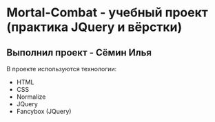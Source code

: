 # Mortal-Combat - учебный проект (практика JQuery и вёрстки)
## Выполнил проект - Сёмин Илья

  В проекте используются технологии:
  - HTML
  - CSS
  - Normalize
  - JQuery
  - Fancybox (JQuery)
